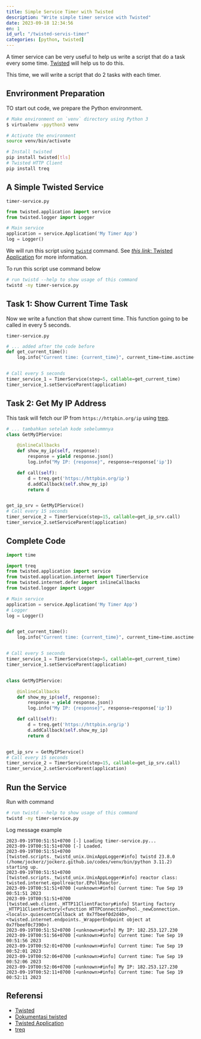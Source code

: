 ```yaml
---
title: Simple Service Timer with Twisted
description: "Write simple timer service with Twisted"
date: 2023-09-18 12:34:56
en: 1
id_url: "/twisted-servis-timer"
categories: [python, twisted]
---
```


A timer service can be very useful to help us write a script that do a task every some time.
[Twisted][twisted_main] will help us to do this.

This time, we will write a script that do 2 tasks with each timer.

## Envrironment Preparation

TO start out code, we prepare the Python environment.

```sh
# Make environment on `venv` directory using Python 3
$ virtualenv -ppython3 venv

# Activate the environment
source venv/bin/activate

# Install twisted
pip install twisted[tls]
# Twisted HTTP Client
pip install treq
```

## A Simple Twisted Service

`timer-service.py`

```python
from twisted.application import service
from twisted.logger import Logger

# Main service
application = service.Application('My Timer App')
log = Logger()
```

We will run this script using [`twistd`](https://docs.twisted.org/en/stable/core/howto/basics.html#twistd) command. See [_this link_: Twisted Application][tx_app] for more information.


To run this script use command below
```sh
# run twistd --help to show usage of this command
twistd -ny timer-service.py
```

## Task 1: Show Current Time Task

Now we write a function that show current time.
This function going to be called in every 5 seconds.

`timer-service.py`
```python
# ... added after the code before
def get_current_time():
    log.info("Current time: {current_time}", current_time=time.asctime())


# Call every 5 seconds
timer_service_1 = TimerService(step=5, callable=get_current_time)
timer_service_1.setServiceParent(application)

```

## Task 2: Get My IP Address

This task will fetch our IP from `https://httpbin.org/ip` using [treq][treq].

```python
# ... tambahkan setelah kode sebelummnya
class GetMyIPService:

    @inlineCallbacks
    def show_my_ip(self, response):
        response = yield response.json()
        log.info("My IP: {response}", response=response['ip'])

    def call(self):
        d = treq.get('https://httpbin.org/ip')
        d.addCallback(self.show_my_ip)
        return d


get_ip_srv = GetMyIPService()
# Call every 15 seconds
timer_service_2 = TimerService(step=15, callable=get_ip_srv.call)
timer_service_2.setServiceParent(application)
```

## Complete Code

```python
import time

import treq
from twisted.application import service
from twisted.application.internet import TimerService
from twisted.internet.defer import inlineCallbacks
from twisted.logger import Logger

# Main service
application = service.Application('My Timer App')
# Logger
log = Logger()


def get_current_time():
    log.info("Current time: {current_time}", current_time=time.asctime())


# Call every 5 seconds
timer_service_1 = TimerService(step=5, callable=get_current_time)
timer_service_1.setServiceParent(application)


class GetMyIPService:

    @inlineCallbacks
    def show_my_ip(self, response):
        response = yield response.json()
        log.info("My IP: {response}", response=response['ip'])

    def call(self):
        d = treq.get('https://httpbin.org/ip')
        d.addCallback(self.show_my_ip)
        return d


get_ip_srv = GetMyIPService()
# Call every 15 seconds
timer_service_2 = TimerService(step=15, callable=get_ip_srv.call)
timer_service_2.setServiceParent(application)
```

## Run the Service

Run with command
```sh
# run twistd --help to show usage of this command
twistd -ny timer-service.py
```

Log message example
```
2023-09-19T00:51:51+0700 [-] Loading timer-service.py...
2023-09-19T00:51:51+0700 [-] Loaded.
2023-09-19T00:51:51+0700 [twisted.scripts._twistd_unix.UnixAppLogger#info] twistd 23.8.0 (/home/jockerz/jockerz.github.io/codes/venv/bin/python 3.11.2) starting up.
2023-09-19T00:51:51+0700 [twisted.scripts._twistd_unix.UnixAppLogger#info] reactor class: twisted.internet.epollreactor.EPollReactor.
2023-09-19T00:51:51+0700 [<unknown>#info] Current time: Tue Sep 19 00:51:51 2023
2023-09-19T00:51:51+0700 [twisted.web.client._HTTP11ClientFactory#info] Starting factory _HTTP11ClientFactory(<function HTTPConnectionPool._newConnection.<locals>.quiescentCallback at 0x7fbeef0d2d40>, <twisted.internet.endpoints._WrapperEndpoint object at 0x7fbeef0c7390>)
2023-09-19T00:51:52+0700 [<unknown>#info] My IP: 182.253.127.230
2023-09-19T00:51:56+0700 [<unknown>#info] Current time: Tue Sep 19 00:51:56 2023
2023-09-19T00:52:01+0700 [<unknown>#info] Current time: Tue Sep 19 00:52:01 2023
2023-09-19T00:52:06+0700 [<unknown>#info] Current time: Tue Sep 19 00:52:06 2023
2023-09-19T00:52:06+0700 [<unknown>#info] My IP: 182.253.127.230
2023-09-19T00:52:11+0700 [<unknown>#info] Current time: Tue Sep 19 00:52:11 2023
```


## Referensi

- [Twisted][twisted_main]
- [Dokumentasi twisted][twisted_docs]
- [Twisted Application][tx_app]
- [treq][treq]


[twisted_main]: https://twisted.org/
[twisted_docs]: https://docs.twisted.org/en/stable/
[tx_app]: https://docs.twisted.org/en/stable/core/howto/basics.html
[treq]: https://treq.readthedocs.
